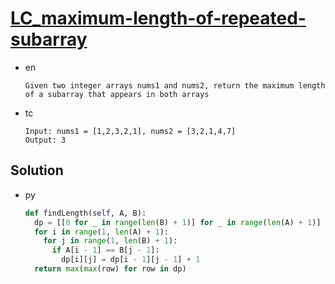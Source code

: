 # [LC_maximum-length-of-repeated-subarray](https://leetcode.com/problems/maximum-length-of-repeated-subarray)

* en

  ```en
  Given two integer arrays nums1 and nums2, return the maximum length of a subarray that appears in both arrays
  ```

* tc

  ```tc
  Input: nums1 = [1,2,3,2,1], nums2 = [3,2,1,4,7]
  Output: 3
  ```

## Solution

* py

  ```py
  def findLength(self, A, B):
    dp = [[0 for _ in range(len(B) + 1)] for _ in range(len(A) + 1)]
    for i in range(1, len(A) + 1):
      for j in range(1, len(B) + 1):
        if A[i - 1] == B[j - 1]:
          dp[i][j] = dp[i - 1][j - 1] + 1
    return max(max(row) for row in dp)
  ```
